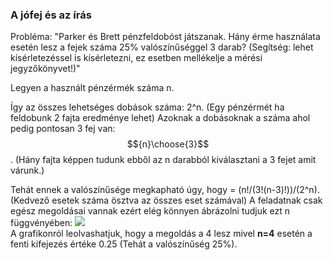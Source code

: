 ### A jófej és az írás

Probléma: "Parker és Brett pénzfeldobóst játszanak. Hány érme használata esetén lesz a fejek száma 25% valószínűséggel 3 darab? (Segítség:  lehet kísérletezéssel is kísérletezni, ez esetben mellékelje a mérési jegyzőkönyvet!)"

Legyen a használt pénzérmék száma n.

Így az összes lehetséges dobások száma: 2^n. (Egy pénzérmét ha feldobunk 2 fajta eredménye lehet)
Azoknak a dobásoknak a száma ahol pedig pontosan 3 fej van: $${n}\choose{3}$$. (Hány fajta képpen tudunk ebből az n darabból kiválasztani a 3 fejet amit várunk.)

Tehát ennek a valószínűsége megkapható úgy, hogy = (n!/(3!(n-3)!))/(2^n). (Kedvező esetek száma ösztva az összes eset számával)
A feladatnak csak egész megoldásai vannak ezért elég könnyen ábrázolni tudjuk ezt n függvényében: ![](https://i.imgur.com/1WTa99c.png)  
A grafikonról leolvashatjuk, hogy a megoldás a 4 lesz mivel **n=4** esetén a fenti kifejezés értéke 0.25 (Tehát a valószínűség 25%).
